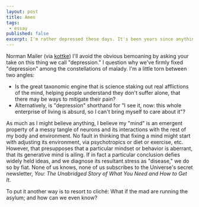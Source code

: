 ```yaml
---
layout: post
title: Amen
tags:
 - essay
published: false
excerpt: I'm rather depressed these days. It's been years since anything I've done has turned out successfully -- with a few rare exceptions -- and I'm falling into the thing which afflicted you a couple of years ago -- a failure of the will, shall we say. My ambitions seem far beyond my talents, and light-years beyond the vicissitudes of my character, and I think of this enormous novel I'm now starting, which could well take ten years, and if done properly, it must be unpublishable except in green-backed French "dirty" editions, and I'll be middle-aged when it's done, and somehow I just don't believe in myself the way I used to, and indeed, worst of all, it doesn't even seem terribly important. I'm beginning to have the tolerance of the defeated -- people I would have despised a few years ago now seem bearable -- after all, I say to myself, I haven't done very well with all the luck I had, and perhaps I do wrong to judge them.
---
```


<!-- > I'm rather depressed these days. It's been years since anything I've done has turned out successfully -- with a few rare exceptions -- and I'm falling into the thing which afflicted you a couple of years ago -- a failure of the will, shall we say. My ambitions seem far beyond my talents, and light-years beyond the vicissitudes of my character, and I think of this enormous novel I'm now starting, which could well take ten years, and if done properly, it must be unpublishable except in green-backed French "dirty" editions, and I'll be middle-aged when it's done, and somehow I just don't believe in myself the way I used to, and indeed, worst of all, it doesn't even seem terribly important. I'm beginning to have the tolerance of the defeated -- people I would have despised a few years ago now seem bearable -- after all, I say to myself, I haven't done very well with all the luck I had, and perhaps I do wrong to judge them. -->

Norman Mailer (via [kottke](http://kottke.org/08/10/letters-from-norman-mailer))
I'll avoid the obvious bemoaning by asking your take on this thing we call "depression." I question why we've firmly fixed "depression" among the constellations of malady. I'm a little torn between two angles:

-   Is the great taxonomic engine that is science staking out real afflictions of the mind, helping people understand they don't suffer alone, that there may be ways to mitigate their pain?
-   Alternatively, is "depression" shorthand for "I see it, now: this whole enterprise of living is absurd, so I can't bring myself to care about it"?

As much as I might believe anything, I believe my "mind" is an emergent property of a messy tangle of neurons and its interactions with the rest of my body and environment. No fault in thinking that fixing a mind might start with adjusting its environment, via psychotropics or diet or exercise, etc. However, that presupposes that a particular mindset or behavior is aberrant, that its generative mind is ailing. If in fact a particular conclusion defies widely held ideas, and we diagnose its resultant stress as "disease," we do so by fiat. None of us knows, none of us subscribes to the Universe's secret newsletter, *You: The Unabridged Story of What You Need and How to Get It*.

To put it another way is to resort to clich&eacute;: What if the mad are running the asylum; and how can we even know?
